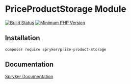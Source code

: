 # PriceProductStorage Module
[![Build Status](https://travis-ci.org/spryker/price-product-storage.svg)](https://travis-ci.org/spryker/price-product-storage)
[![Minimum PHP Version](https://img.shields.io/badge/php-%3E%3D%207.2-8892BF.svg)](https://php.net/)

## Installation

```
composer require spryker/price-product-storage
```

## Documentation

[Spryker Documentation](https://spryker.github.io)
